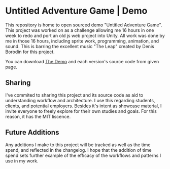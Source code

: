 # Untitled Adventure Game | Demo
This repository is home to open sourced demo "Untitled Adventure Game". This project was worked on as a challenge allowing me 16 hours in one week to redo and port an old js web project into Unity. All work was done by me in those 16 hours, including sprite work, programming, animation, and sound. This is barring the excellent music "The Leap" created by Denis Borodin for this project.

You can download <a href="https://github.com/teunu/Demo.UAG/releases/tag/VD1.0">The Demo</a> and each version's source code from given page.

## Sharing
I've commited to sharing this project and its source code as aid to understanding workflow and architecture. I use this regarding students, clients, and potential employers. Besides it's intent as showcase material, I invite everyone to freely explore for their own studies and goals. For this reason, it has the MIT liscence.

## Future Additions
Any additions I make to this project will be tracked as well as the time spend, and reflected in the changelog. I hope that the addition of time spend sets further example of the efficacy of the workflows and patterns I use in my work.
